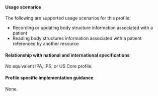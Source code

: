 #### Usage scenarios

The following are supported usage scenarios for this profile:

- Recording or updating body structure information associated with a patient
- Reading body structures information associated with a patient referenced by another resource


#### Relationship with national and international specifications

No equivalent IPA, IPS, or US Core profile.


#### Profile specific implementation guidance
None.